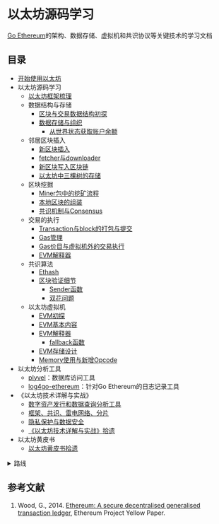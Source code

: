 # 以太坊源码学习

[Go Ethereum](https://github.com/ethereum/go-ethereum)的架构、数据存储、虚拟机和共识协议等关键技术的学习文档

## 目录

* [开始使用以太坊](./docs/firstTryEthBuildPrivateChain.md)
* 以太坊源码学习
  * [以太坊框架梳理](./docs/以太坊架构梳理.md)
  * 数据结构与存储
      * [区块与交易数据结构初探](./docs/blockTransactionDataStructure.md)
      * [数据存储与组织](./docs/dataStructureStorage.md)
          * [从世界状态获取账户余额](./docs/accountBalance.md)
  * 邻居区块插入
      - [新区块插入](./docs/newBlockInsert.md)
      - [fetcher与downloader](./docs/fetcherAndDownLoader.md)
      - [新区块写入区块链](./docs/insertChainAndWriteBlockWithState.md)
      - [以太坊中三棵树的存储](./docs/threeTrees.md)
  * 区块挖掘
      * [Miner包中的挖矿流程](./docs/minerPackage.md)
      * [本地区块的组装](./docs/commitNewWork.md)
      * [共识机制与Consensus](./docs/consensus.md)
  * 交易的执行
      * [Transaction与block的打包与提交](./docs/transactionAndBlock.md)
      * [Gas管理](./docs/GasAndGasLimit.md)
      * [Gas价目与虚拟机外的交易执行](./docs/applyTransaction.md)
      * [EVM解释器](./docs/evmInterpreter.md)
  * 共识算法
      * [Ethash](./docs/Ethash.md)
      * [区块验证细节](./docs/verifyBlock.md)
          * [Sender函数](./docs/sender.md)
          * [双花问题](./docs/doublePay.md)
  * 以太坊虚拟机
      * [EVM初探](./docs/evm.md) 
      * [EVM基本内容](./docs/evm学习.md)
      * [EVM解释器](./docs/evmInterpreter.md)
          * [fallback函数](./docs/fallbackFunction.md)
      * [EVM存储设计](./docs/evm存储.md)
      * [Memory使用与新增Opcode](./docs/evm存储.md#存储管理)
* 以太坊分析工具
  * [plyvel](./docs/plyvel.md)：数据库访问工具
  * [log4go-ethereum](./docs/log4go.md)：针对Go Ethereum的日志记录工具
* 《以太坊技术详解与实战》
  * [数字资产发行和数据查询分析工具](./docs/以太坊数字资产发行和数据查询分析工具.md)
  * [框架、共识、雷电网络、分片](./docs/ethArchitecture.md)
  * [隐私保护与数据安全](./docs/yyBookPrivacy.md)
  * [《以太坊技术详解与实战》拾遗](./docs/yyanBookOmissions.md)
* 以太坊黄皮书
   * [以太坊黄皮书拾遗](./docs/yellowpaperOmissions.md)  

<details>
    <summary>路线</summary>

| 日期 | 主题 | 作者 | 存档 |
| :-: | :-: | :-: | :-: |
| 2018/3/15 | [搭建以太坊私有链](./docs/firstTryEthBuildPrivateChain.md) | 王浩 | :checkered_flag: |
| 2018/3/20 | [以太坊架构梳理](./docs/以太坊架构梳理.md) | 袁佳豪 | :checkered_flag:  |
| 2018/3/20 | [区块与交易的数据结构初探](./docs/blockTransactionDataStructure.md) | 刘文炎 | :checkered_flag: |
| 2018/3/20 | [共识机制与Consensus包](./docs/consensus.md) | 王浩 |  |
| 2018/3/24 | [Transaction与block的打包与提交](./docs/transactionAndBlock.md) | 袁佳豪 | :checkered_flag: |
| 2018/3/24 | [以太坊物理存储分析](./docs/dataStructureStorage.md#数据的物理存储)<br>[数据库访问工具](./docs/plyvel.md) | 刘文炎 | :checkered_flag: |
| 2018/3/24 | [Miner包中的挖矿流程](./docs/minerPackage.md) | 王浩 |:checkered_flag:  |
| 2018/3/27 | Gas管理 DoS攻击 交易打包与执行 交易堵塞 | 袁佳豪 |  |
| 2018/3/27 | [从世界状态获取账户余额](./docs/accountBalance.md) | 刘文炎 | :checkered_flag: |
| 2018/3/27 | worker中新区块组装与交易提交| 王浩 ||
| 2018/3/30 | [Gas价目与虚拟机外的交易执行](./docs/applyTransaction.md) | 袁佳豪 | :checkered_flag: |
| 2018/3/30 | [改进的默克尔·帕特里夏树](./docs/dataStructureStorage.md#数据的组织形式) | 刘文炎 | :checkered_flag: |
| 2018/3/30 | [新区块的插入](./docs/newBlockInsert.md)<br>[fetcher与downloader](./docs/fetcherAndDownLoader.md) | 王浩 |  |
| 2018/4/4 | [EVM初探](./docs/evm.md) | 袁佳豪 | :checkered_flag: |
| 2018/4/4 | [日志记录工具](./docs/log4go.md)<br>[Sender函数](./docs/sender.md) | 刘文炎 | :checkered_flag: |
| 2018/4/12 | [虚拟机基本内容](./docs/evm学习.md) | 袁佳豪 | :checkered_flag: |
| 2018/4/12 | [以太坊虚拟机解释器](./docs/evmInterpreter.md) | 刘文炎 | :checkered_flag: |
| 2018/4/12 | [新区块写入WriteBlockWithState方法](./docs/insertChainAndWriteBlockWithState.md) | 王浩 |  :checkered_flag: |
| 2018/4/17 | [EVM存储设计](./docs/evm存储.md)| 袁佳豪 |  |
| 2018/4/17 | [以太坊虚拟机释疑](./docs/evmInterpreter.md#%E9%87%8A%E7%96%91%EF%B8%8F) | 刘文炎 | :checkered_flag: |
| 2018/4/17 | [以太坊三棵树](./docs/threeTrees.md) | 王浩 |  |
| 2018/4/23 | [Memory 使用与新增Opcode](./docs/evm存储.md#存储管理) | 袁佳豪 | :checkered_flag: |
| 2018/4/23 | [以太坊虚拟机释疑2](./docs/evmInterpreter.md#%E9%87%8A%E7%96%91%EF%B8%8F)<br>[智能合约的调用方式](./docs/evmInterpreter.md#%E6%99%BA%E8%83%BD%E5%90%88%E7%BA%A6%E8%B0%83%E7%94%A8%E7%9A%84%E6%96%B9%E5%BC%8F)<br>[fallback函数](./docs/fallbackFunction.md) | 刘文炎 | :checkered_flag: |
| 2018/4/28 | [区块验证细节](./docs/verifyBlock.md) | 袁佳豪 |  |
| 2018/4/28 | [黄皮书拾遗](./docs/yellowpaperOmissions.md) | 刘文炎 | :checkered_flag: |
| 2018/5/4 | [《以太坊技术详解与实战》数字资产发行和数据查询分析工具](./docs/以太坊数字资产发行和数据查询分析工具.md) | 袁佳豪 |  |
| 2018/5/4 | [《以太坊技术详解与实战》拾遗](./docs/yyanBookOmissions.md)<br>[《以太坊技术详解与实战》隐私保护与数据安全](./docs/yyBookPrivacy.md) | 刘文炎 | :checkered_flag: |
| 2018/5/4 | [《以太坊技术详解与实战》框架、共识、雷电网络、分片](./docs/ethArchitecture.md) | 王浩 |  |
| 2018/5/6 | [总结汇报](./docs/总结汇报.md) | 袁佳豪<br>王浩<br>刘文炎 | :checkered_flag: |
| 2018/5/18 | [Gas机制总结](./docs/GasAndGasLimit.md) | 袁佳豪 |  |
| 2018/5/18 | [查询任务实战](./docs/dataStructureStorage.md#查询任务实战) | 刘文炎 | :checkered_flag: |

</details>

## 参考文献
1. Wood, G., 2014. [Ethereum: A secure decentralised generalised transaction ledger](https://ethereum.github.io/yellowpaper/paper.pdf), Ethereum Project Yellow Paper.


